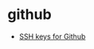 github
======

- [SSH keys for Github](https://github.com/mlin6436/eden/blob/master/github/ssh%20keys%20for%20github.md)
